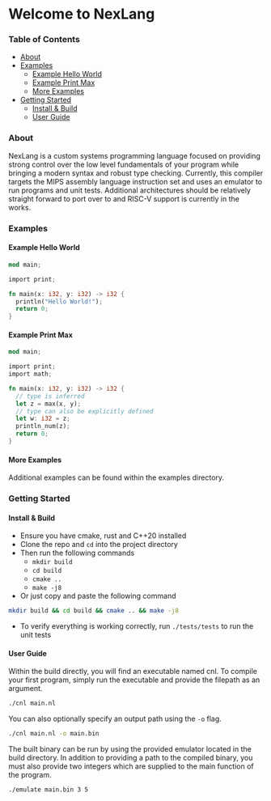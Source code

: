 # Welcome to NexLang

### Table of Contents
- [About](https://github.com/willerf/nex-lang#about)
- [Examples](https://github.com/willerf/nex-lang#examples)
  - [Example Hello World](https://github.com/willerf/nex-lang#example-hello-world)
  - [Example Print Max](https://github.com/willerf/nex-lang#example-print-max)
  - [More Examples](https://github.com/willerf/nex-lang#more-examples)
- [Getting Started](https://github.com/willerf/nex-lang#getting-started)
  - [Install & Build](https://github.com/willerf/nex-lang#install--build)
  - [User Guide](https://github.com/willerf/nex-lang#user-guide)

### About
NexLang is a custom systems programming language focused on providing strong control over the low level fundamentals of your program while bringing a modern syntax and robust type checking. Currently, this compiler targets the MIPS assembly language instruction set and uses an emulator to run programs and unit tests. Additional architectures should be relatively straight forward to port over to and RISC-V support is currently in the works.

### Examples

#### Example Hello World
```rs
mod main;

import print;

fn main(x: i32, y: i32) -> i32 {
  println("Hello World!");
  return 0;
}
```
#### Example Print Max
```rs
mod main;

import print;
import math;

fn main(x: i32, y: i32) -> i32 {
  // type is inferred
  let z = max(x, y);
  // type can also be explicitly defined
  let w: i32 = z;
  println_num(z);
  return 0;
}
```
#### More Examples
Additional examples can be found within the examples directory.

### Getting Started

#### Install & Build
- Ensure you have cmake, rust and C++20 installed
- Clone the repo and `cd` into the project directory
- Then run the following commands
  - `mkdir build`
  - `cd build`
  - `cmake ..`
  - `make -j8`
- Or just copy and paste the following command
```bash
mkdir build && cd build && cmake .. && make -j8
```
- To verify everything is working correctly, run `./tests/tests` to run the unit tests

#### User Guide
Within the build directly, you will find an executable named cnl. To compile your first program, simply run the executable and provide the filepath as an argument.
```bash
./cnl main.nl
```
You can also optionally specify an output path using the `-o` flag.
```bash
./cnl main.nl -o main.bin
```
The built binary can be run by using the provided emulator located in the build directory. In addition to providing a path to the compiled binary, you must also provide two integers which are supplied to the main function of the program.
```bash
./emulate main.bin 3 5
```
